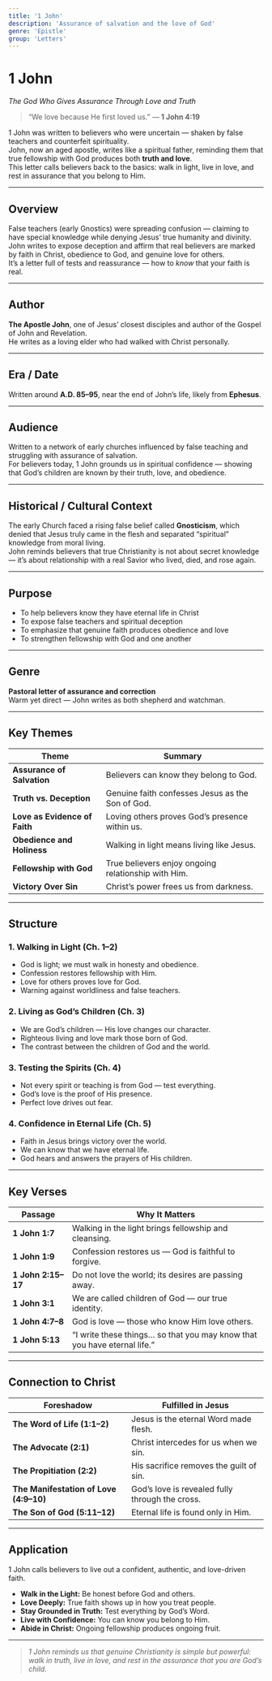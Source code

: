 ```yaml
---
title: '1 John'
description: 'Assurance of salvation and the love of God'
genre: 'Epistle'
group: 'Letters'
---
```


# 1 John  
*The God Who Gives Assurance Through Love and Truth*

> “We love because He first loved us.” — **1 John 4:19**

1 John was written to believers who were uncertain — shaken by false teachers and counterfeit spirituality.  
John, now an aged apostle, writes like a spiritual father, reminding them that true fellowship with God produces both **truth and love**.  
This letter calls believers back to the basics: walk in light, live in love, and rest in assurance that you belong to Him.

---

## Overview  
False teachers (early Gnostics) were spreading confusion — claiming to have special knowledge while denying Jesus’ true humanity and divinity.  
John writes to expose deception and affirm that real believers are marked by faith in Christ, obedience to God, and genuine love for others.  
It’s a letter full of tests and reassurance — how to *know* that your faith is real.

---

## Author  
**The Apostle John**, one of Jesus’ closest disciples and author of the Gospel of John and Revelation.  
He writes as a loving elder who had walked with Christ personally.

---

## Era / Date  
Written around **A.D. 85–95**, near the end of John’s life, likely from **Ephesus**.

---

## Audience  
Written to a network of early churches influenced by false teaching and struggling with assurance of salvation.  
For believers today, 1 John grounds us in spiritual confidence — showing that God’s children are known by their truth, love, and obedience.

---

## Historical / Cultural Context  
The early Church faced a rising false belief called **Gnosticism**, which denied that Jesus truly came in the flesh and separated “spiritual” knowledge from moral living.  
John reminds believers that true Christianity is not about secret knowledge — it’s about relationship with a real Savior who lived, died, and rose again.

---

## Purpose  
- To help believers know they have eternal life in Christ  
- To expose false teachers and spiritual deception  
- To emphasize that genuine faith produces obedience and love  
- To strengthen fellowship with God and one another  

---

## Genre  
**Pastoral letter of assurance and correction**  
Warm yet direct — John writes as both shepherd and watchman.

---

## Key Themes  

| Theme | Summary |
|-------|----------|
| **Assurance of Salvation** | Believers can know they belong to God. |
| **Truth vs. Deception** | Genuine faith confesses Jesus as the Son of God. |
| **Love as Evidence of Faith** | Loving others proves God’s presence within us. |
| **Obedience and Holiness** | Walking in light means living like Jesus. |
| **Fellowship with God** | True believers enjoy ongoing relationship with Him. |
| **Victory Over Sin** | Christ’s power frees us from darkness. |

---

## Structure  

### 1. Walking in Light (Ch. 1–2)
- God is light; we must walk in honesty and obedience.  
- Confession restores fellowship with Him.  
- Love for others proves love for God.  
- Warning against worldliness and false teachers.  

### 2. Living as God’s Children (Ch. 3)
- We are God’s children — His love changes our character.  
- Righteous living and love mark those born of God.  
- The contrast between the children of God and the world.  

### 3. Testing the Spirits (Ch. 4)
- Not every spirit or teaching is from God — test everything.  
- God’s love is the proof of His presence.  
- Perfect love drives out fear.  

### 4. Confidence in Eternal Life (Ch. 5)
- Faith in Jesus brings victory over the world.  
- We can know that we have eternal life.  
- God hears and answers the prayers of His children.  

---

## Key Verses  

| Passage | Why It Matters |
|----------|----------------|
| **1 John 1:7** | Walking in the light brings fellowship and cleansing. |
| **1 John 1:9** | Confession restores us — God is faithful to forgive. |
| **1 John 2:15–17** | Do not love the world; its desires are passing away. |
| **1 John 3:1** | We are called children of God — our true identity. |
| **1 John 4:7–8** | God is love — those who know Him love others. |
| **1 John 5:13** | “I write these things… so that you may know that you have eternal life.” |

---

## Connection to Christ  

| Foreshadow | Fulfilled in Jesus |
|-------------|-------------------|
| **The Word of Life (1:1–2)** | Jesus is the eternal Word made flesh. |
| **The Advocate (2:1)** | Christ intercedes for us when we sin. |
| **The Propitiation (2:2)** | His sacrifice removes the guilt of sin. |
| **The Manifestation of Love (4:9–10)** | God’s love is revealed fully through the cross. |
| **The Son of God (5:11–12)** | Eternal life is found only in Him. |

---

## Application  
1 John calls believers to live out a confident, authentic, and love-driven faith.  
- **Walk in the Light:** Be honest before God and others.  
- **Love Deeply:** True faith shows up in how you treat people.  
- **Stay Grounded in Truth:** Test everything by God’s Word.  
- **Live with Confidence:** You can know you belong to Him.  
- **Abide in Christ:** Ongoing fellowship produces ongoing fruit.  

---

> *1 John reminds us that genuine Christianity is simple but powerful: walk in truth, live in love, and rest in the assurance that you are God’s child.*
